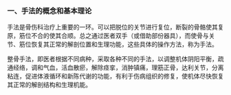 ### 一、手法的概念和基本理论

手法是骨伤科治疗上重要的一环。可以把脱位的关节进行复位，断裂的骨骼使其复原，筋位不合的使其合顺。总之通过医者双手（或借助部份器具），而使骨与关节、筋位恢复其正常的解剖位置和生理功能，这些具体的操作方法，称为手法。

整骨手法，即医者根据不同病种，采取各种不同的手法，以调整机体阴阳平衡，疏通经络，调和气血，活血散瘀，解除痉挛，消肿镇痛，理筋正骨，达利关节，分离粘连，促进体液循环和新陈代谢的功能，有利于伤病组织的修复，使机体尽快恢复其正常的解剖结构和生理机能。
